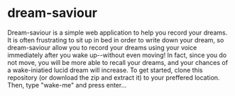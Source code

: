 # dream-saviour

Dream-saviour is a simple web application to help you record your dreams. It is often frustrating to sit up in bed in order to write down your dream, so dream-saviour allow you to record your dreams using your voice immediately after you wake up--without even moving! In fact, since you do not move, you will be more able to recall your dreams, and your chances of a wake-iniatied lucid dream will increase. To get started, clone this repository (or download the zip and extract it) to your preffered location. Then, type "wake-me" and press enter...


